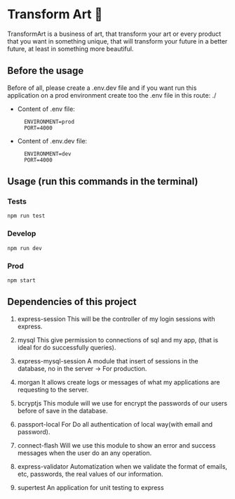 # Transform Art 🎨
TransformArt is a business of art, that transform your art or every product that you want in something unique, that will transform your future in a better future, at least in something more beautiful.

## Before the usage
Before of all, please create a .env.dev file and if you want run this application on a prod environment create too the .env file
in this route: ./

* Content of .env file:
  ```
    ENVIRONMENT=prod
    PORT=4000
  ```

* Content of .env.dev file:
  ```
    ENVIRONMENT=dev
    PORT=4000
  ```

## Usage (run this commands in the terminal)
  ### Tests
    npm run test
  ### Develop
    npm run dev
  ### Prod
    npm start

## Dependencies of this project

1. express-session
  This will be the controller of my login sessions with express.

2. mysql
  This give permission to connections of sql and my app, (that is ideal for do successfully queries).

3. express-mysql-session
  A module that insert of sessions in the database, no in the server -> For production.

4. morgan
  It allows create logs or messages of what my applications are requesting to the server.

5. bcryptjs
  This module will we use for encrypt the passwords of our users before of save in the database.

6. passport-local
  For Do all authentication of local way(with email and password).

7. connect-flash
  Will we use this module to show an error and success messages when the user do an any operation.

8. express-validator
  Automatization when we validate the format of emails, etc, passwords, the real values of our information.

9. supertest
  An application for unit testing to express
